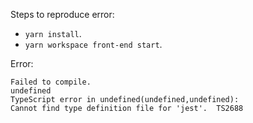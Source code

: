 Steps to reproduce error:
- `yarn install`.
- `yarn workspace front-end start`.

Error:
```
Failed to compile.
undefined
TypeScript error in undefined(undefined,undefined):
Cannot find type definition file for 'jest'.  TS2688
```
